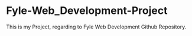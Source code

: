 # Fyle-Web_Development-Project
This is my Project, regarding to Fyle Web Development Github Repository.

